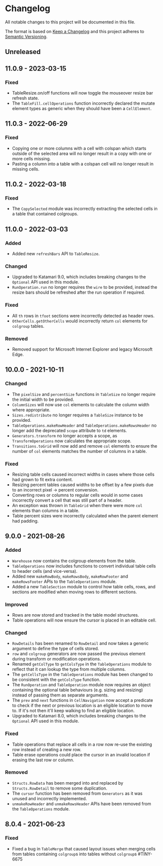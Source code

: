 # Changelog
All notable changes to this project will be documented in this file.

The format is based on [Keep a Changelog](http://keepachangelog.com/en/1.0.0/)
and this project adheres to [Semantic Versioning](http://semver.org/spec/v2.0.0.html).

## Unreleased

## 11.0.9 - 2023-03-15

### Fixed
- TableResize.on/off functions will now toggle the mouseover resize bar refresh state.
- The `TableFill.cellOperations` function incorrectly declared the mutate element types as generic when they should have been a `CellElement`.

## 11.0.3 - 2022-06-29

### Fixed
- Copying one or more columns with a cell with colspan which starts outside of the selected area will no longer result in a copy with one or more cells missing.
- Pasting a column into a table with a colspan cell will no longer result in missing cells.

## 11.0.2 - 2022-03-18

### Fixed
- The `CopySelected` module was incorrectly extracting the selected cells in a table that contained colgroups.

## 11.0.0 - 2022-03-03

### Added
- Added new `refreshBars` API to `TableResize`.

### Changed
- Upgraded to Katamari 9.0, which includes breaking changes to the `Optional` API used in this module.
- `RunOperation.run` no longer requires the `wire` to be provided, instead the resize bars should be refreshed after the run operation if required.

### Fixed
- All `th` rows in `tfoot` sections were incorrectly detected as header rows.
- `OtherCells.getOtherCells` would incorrectly return `col` elements for `colgroup` tables.

### Removed
- Removed support for Microsoft Internet Explorer and legacy Microsoft Edge.

## 10.0.0 - 2021-10-11

### Changed
- The `pixelSize` and `percentSize` functions in `TableSize` no longer require the initial width to be provided.
- `ColumnSizes` will now use `col` elements to calculate the column width where appropriate.
- `Sizes.redistribute` no longer requires a `TableSize` instance to be provided.
- `TableOperations.makeRowHeader` and `TableOperations.makeRowsHeader` no longer add the deprecated `scope` attribute to `td` elements.
- `Generators.transform` no longer accepts a scope, as `TransformOperations` now calculates the appropriate scope.
- `Transitions.toGrid` will now add and remove `col` elements to ensure the number of `col` elements matches the number of columns in a table.

### Fixed
- Resizing table cells caused incorrect widths in cases where those cells had grown to fit extra content.
- Resizing percent tables caused widths to be offset by a few pixels due to an incorrect pixel -> percent conversion.
- Converting rows or columns to regular cells would in some cases incorrectly convert a cell that was still part of a header.
- An exception was thrown in `TableGrid` when there were more `col` elements than columns in a table.
- Table percent sizes were incorrectly calculated when the parent element had padding.

## 9.0.0 - 2021-08-26

### Added
- `Warehouse` now contains the colgroup elements from the table.
- `TableOperations` now includes functions to convert individual table cells to header cells (and vice-versa).
- Added new `makeRowBody`, `makeRowsBody`, `makeRowFooter` and `makeRowsFooter` APIs to the `TableOperations` module.
- Added a new `TableSection` module to control how table cells, rows, and sections are modified when moving rows to different sections.

### Improved
- Rows are now stored and tracked in the table model structures.
- Table operations will now ensure the cursor is placed in an editable cell.

### Changed
- `RowDetails` has been renamed to `RowDetail` and now takes a generic argument to define the type of cells stored.
- `row` and `colgroup` generators are now passed the previous element during transform or modification operations.
- Renamed `getColType` to `getColsType` in the `TableOperations` module to reflect that it can lookup the type from multiple columns.
- The `getCellsType` in the `TableOperations` module has been changed to be consistent with the `getColsType` function.
- The `RunOperation` and `TableOperation` module now requires an object containing the optional table behaviours (e.g. sizing and resizing) instead of passing them as separate arguments.
- The `prev` and `next` functions in `CellNavigation` now accept a predicate to check if the next or previous location is an eligible location to move to. If it's not then it'll keep walking to find an eligible location.
- Upgraded to Katamari 8.0, which includes breaking changes to the `Optional` API used in this module.

### Fixed
- Table operations that replace all cells in a row now re-use the existing row instead of creating a new row.
- Table erase operations could place the cursor in an invalid location if erasing the last row or column.

### Removed
- `Structs.RowData` has been merged into and replaced by `Structs.RowDetail` to remove some duplication.
- The `cursor` function has been removed from `Generators` as it was unused and incorrectly implemented.
- `unmakeRowHeader` and `unmakeRowsHeader` APIs have been removed from the `TableOperations` module.

## 8.0.4 - 2021-06-23

### Fixed
- Fixed a bug in `TableMerge` that caused layout issues when merging cells from tables containing `colgroup`s into tables without `colgroup`s #TINY-6675
